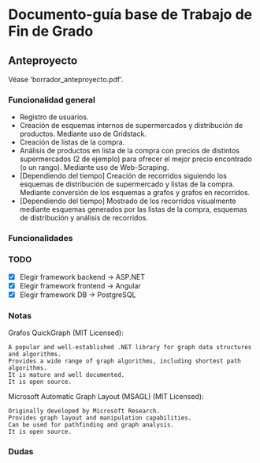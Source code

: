 # Documento-guía base de Trabajo de Fin de Grado

## Anteproyecto

Véase 'borrador_anteproyecto.pdf'.

### Funcionalidad general

- Registro de usuarios.
- Creación de esquemas internos de supermercados y distribución de productos. Mediante uso de Gridstack.
- Creación de listas de la compra.
- Análisis de productos en lista de la compra con precios de distintos supermercados (2 de ejemplo) para ofrecer el mejor precio encontrado (o un rango). Mediante uso de Web-Scraping.
- [Dependiendo del tiempo] Creación de recorridos siguiendo los esquemas de distribución de supermercado y listas de la compra. Mediante conversión de los esquemas a grafos y grafos en recorridos.
- [Dependiendo del tiempo] Mostrado de los recorridos visualmente mediante esquemas generados por las listas de la compra, esquemas de distribución y análisis de recorridos.

### Funcionalidades

### TODO

- [X] Elegir framework backend -> ASP.NET
- [X] Elegir framework frontend -> Angular
- [X] Elegir framework DB -> PostgreSQL

### Notas

Grafos
QuickGraph (MIT Licensed):

    A popular and well-established .NET library for graph data structures and algorithms.
    Provides a wide range of graph algorithms, including shortest path algorithms.
    It is mature and well documented.
    It is open source.

Microsoft Automatic Graph Layout (MSAGL) (MIT Licensed):

    Originally developed by Microsoft Research.
    Provides graph layout and manipulation capabilities.
    Can be used for pathfinding and graph analysis.
    It is open source.

### Dudas
